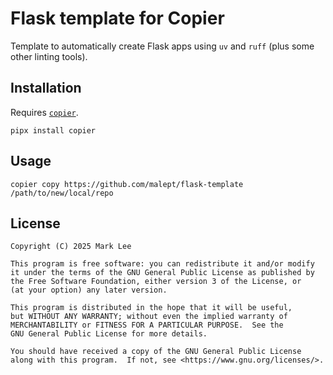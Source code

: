 # Flask template for Copier

Template to automatically create Flask apps using `uv` and `ruff`
(plus some other linting tools).

## Installation

Requires [`copier`](https://copier.readthedocs.io/).

```shell
pipx install copier
```

## Usage

```shell
copier copy https://github.com/malept/flask-template /path/to/new/local/repo
```

## License

```
Copyright (C) 2025 Mark Lee

This program is free software: you can redistribute it and/or modify
it under the terms of the GNU General Public License as published by
the Free Software Foundation, either version 3 of the License, or
(at your option) any later version.

This program is distributed in the hope that it will be useful,
but WITHOUT ANY WARRANTY; without even the implied warranty of
MERCHANTABILITY or FITNESS FOR A PARTICULAR PURPOSE.  See the
GNU General Public License for more details.

You should have received a copy of the GNU General Public License
along with this program.  If not, see <https://www.gnu.org/licenses/>.
```
